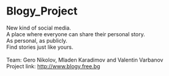 # Blogy_Project
New kind of social media.<br>
A place where everyone can share their personal story.<br>
As personal, as publicly.<br>
Find stories just like yours.<br><br>
Team: Gero Nikolov, Mladen Karadimov and Valentin Varbanov<br>
Project link: http://www.blogy.free.bg